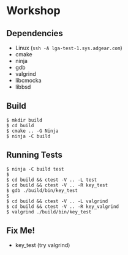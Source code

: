 # Workshop

## Dependencies

- Linux (`ssh -A lga-test-1.sys.adgear.com`)
- cmake
- ninja
- gdb
- valgrind
- libcmocka
- libbsd

## Build

```
$ mkdir build
$ cd build
$ cmake .. -G Ninja
$ ninja -C build
```

## Running Tests

```
$ ninja -C build test
$
$ cd build && ctest -V .. -L test
$ cd build && ctest -V .. -R key_test
$ gdb ./build/bin/key_test
$
$ cd build && ctest -V .. -L valgrind
$ cd build && ctest -V .. -R key_valgrind
$ valgrind ./build/bin/key_test
```

## Fix Me!

- key_test (try valgrind)


